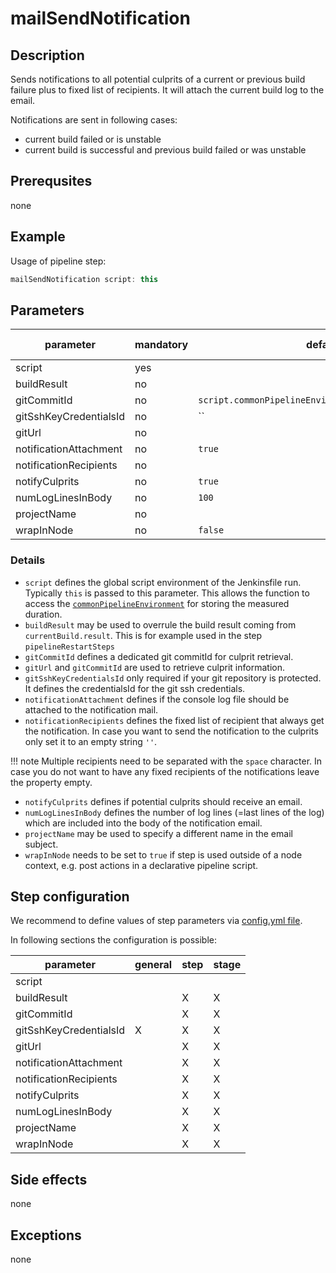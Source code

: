 # mailSendNotification

## Description

Sends notifications to all potential culprits of a current or previous build failure plus to fixed list of recipients.
It will attach the current build log to the email.

Notifications are sent in following cases:

* current build failed or is unstable
* current build is successful and previous build failed or was unstable

## Prerequsites

none

## Example

Usage of pipeline step:

```groovy
mailSendNotification script: this
```

## Parameters

| parameter | mandatory | default | possible values |
| ----------|-----------|---------|-----------------|
|script|yes|||
|buildResult|no|||
|gitCommitId|no|`script.commonPipelineEnvironment.getGitCommitId()`||
|gitSshKeyCredentialsId|no|``||
|gitUrl|no|||
|notificationAttachment|no|`true`||
|notificationRecipients|no|||
|notifyCulprits|no|`true`||
|numLogLinesInBody|no|`100`||
|projectName|no|||
|wrapInNode|no|`false`||

### Details

* `script` defines the global script environment of the Jenkinsfile run. Typically `this` is passed to this parameter. This allows the function to access the [`commonPipelineEnvironment`](commonPipelineEnvironment.md) for storing the measured duration.
* `buildResult` may be used to overrule the build result coming from `currentBuild.result`. This is for example used in the step `pipelineRestartSteps`
* `gitCommitId` defines a dedicated git commitId for culprit retrieval.
* `gitUrl` and `gitCommitId` are used to retrieve culprit information.
* `gitSshKeyCredentialsId` only required if your git repository is protected. It defines the credentialsId for the git ssh credentials.
* `notificationAttachment` defines if the console log file should be attached to the notification mail.
* `notificationRecipients` defines the fixed list of recipient that always get the notification. In case you want to send the notification to the culprits only set it to an empty string `''`.

!!! note
    Multiple recipients need to be separated with the `space` character.
    In case you do not want to have any fixed recipients of the notifications leave the property empty.

* `notifyCulprits` defines if potential culprits should receive an email.
* `numLogLinesInBody` defines the number of log lines (=last lines of the log) which are included into the body of the notification email.
* `projectName` may be used to specify a different name in the email subject.
* `wrapInNode` needs to be set to `true` if step is used outside of a node context, e.g. post actions in a declarative pipeline script.

## Step configuration

We recommend to define values of step parameters via [config.yml file](../configuration.md).

In following sections the configuration is possible:

| parameter | general | step | stage |
| ----------|-----------|---------|-----------------|
|script||||
|buildResult||X|X|
|gitCommitId||X|X|
|gitSshKeyCredentialsId|X|X|X|
|gitUrl||X|X|
|notificationAttachment||X|X|
|notificationRecipients||X|X|
|notifyCulprits||X|X|
|numLogLinesInBody||X|X|
|projectName||X|X|
|wrapInNode||X|X|

## Side effects

none

## Exceptions

none
